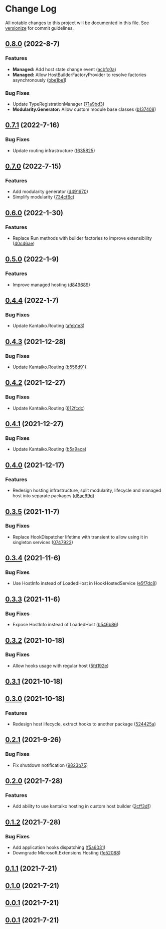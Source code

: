 # Change Log

All notable changes to this project will be documented in this file. See [versionize](https://github.com/saintedlama/versionize) for commit guidelines.

<a name="0.8.0"></a>
## [0.8.0](https://www.github.com/Kantaiko/Hosting/releases/tag/v0.8.0) (2022-8-7)

### Features

* **Managed:** Add host state change event ([acbfc0a](https://www.github.com/Kantaiko/Hosting/commit/acbfc0ab80661abf44419a48655c1d2e23ccfe50))
* **Managed:** Allow HostBuilderFactoryProvider to resolve factories asynchronously ([bbe1be1](https://www.github.com/Kantaiko/Hosting/commit/bbe1be1f711fcde4376c6f802717c691f83a5bb0))

### Bug Fixes

* Update TypeRegistrationManager ([71a9bd3](https://www.github.com/Kantaiko/Hosting/commit/71a9bd3d52f7041adb2f359bae5703d1174d59a4))
* **Modularity.Generator:** Allow custom module base classes ([b137408](https://www.github.com/Kantaiko/Hosting/commit/b13740853d297794e6a537dcc42a7a5c4e860337))

<a name="0.7.1"></a>
## [0.7.1](https://www.github.com/Kantaiko/Hosting/releases/tag/v0.7.1) (2022-7-16)

### Bug Fixes

* Update routing infrastructure ([f635825](https://www.github.com/Kantaiko/Hosting/commit/f635825f79009f6615bb1f29b625b2a35b509deb))

<a name="0.7.0"></a>
## [0.7.0](https://www.github.com/Kantaiko/Hosting/releases/tag/v0.7.0) (2022-7-15)

### Features

* Add modularity generator ([d491670](https://www.github.com/Kantaiko/Hosting/commit/d491670fe5ca544829edce10cb07873d65e7b2f4))
* Simplify modularity ([734cf6c](https://www.github.com/Kantaiko/Hosting/commit/734cf6c1dcd18c33e041c4779344aca8366cf956))

<a name="0.6.0"></a>
## [0.6.0](https://www.github.com/Kantaiko/Hosting/releases/tag/v0.6.0) (2022-1-30)

### Features

* Replace Run methods with builder factories to improve extensibility ([40c46ae](https://www.github.com/Kantaiko/Hosting/commit/40c46ae92f95941c61c60ea70e4cee4518f9f25e))

<a name="0.5.0"></a>
## [0.5.0](https://www.github.com/Kantaiko/Hosting/releases/tag/v0.5.0) (2022-1-9)

### Features

* Improve managed hosting ([d849689](https://www.github.com/Kantaiko/Hosting/commit/d8496890a378b93e0c7b11f127e20c0fbb8a1579))

<a name="0.4.4"></a>
## [0.4.4](https://www.github.com/Kantaiko/Hosting/releases/tag/v0.4.4) (2022-1-7)

### Bug Fixes

* Update Kantaiko.Routing ([afeb1e3](https://www.github.com/Kantaiko/Hosting/commit/afeb1e34ff39a06dcb78f0b8736d58435df5c469))

<a name="0.4.3"></a>
## [0.4.3](https://www.github.com/Kantaiko/Hosting/releases/tag/v0.4.3) (2021-12-28)

### Bug Fixes

* Update Kantaiko.Routing ([b556d91](https://www.github.com/Kantaiko/Hosting/commit/b556d91fc331487718f367067fdba74656ba5d46))

<a name="0.4.2"></a>
## [0.4.2](https://www.github.com/Kantaiko/Hosting/releases/tag/v0.4.2) (2021-12-27)

### Bug Fixes

* Update Kantaiko.Routing ([612fcdc](https://www.github.com/Kantaiko/Hosting/commit/612fcdcbc36dfadf3fd531ae2a79eefaabd2f091))

<a name="0.4.1"></a>
## [0.4.1](https://www.github.com/Kantaiko/Hosting/releases/tag/v0.4.1) (2021-12-27)

### Bug Fixes

* Update Kantaiko.Routing ([b5a9aca](https://www.github.com/Kantaiko/Hosting/commit/b5a9acae384808a204a80c216407f5a4faa4997a))

<a name="0.4.0"></a>
## [0.4.0](https://www.github.com/Kantaiko/Hosting/releases/tag/v0.4.0) (2021-12-17)

### Features

* Redesign hosting infrastructure, split modularity, lifecycle and managed host into separate packages ([d8ae69d](https://www.github.com/Kantaiko/Hosting/commit/d8ae69da53d21f6fd5771a2f0701d73ecdc0e59c))

<a name="0.3.5"></a>
## [0.3.5](https://www.github.com/Kantaiko/Hosting/releases/tag/v0.3.5) (2021-11-7)

### Bug Fixes

* Replace HookDispatcher lifetime with transient to allow using it in singleton services ([0747923](https://www.github.com/Kantaiko/Hosting/commit/07479237d07514654687e0f78816a816608fd3c5))

<a name="0.3.4"></a>
## [0.3.4](https://www.github.com/Kantaiko/Hosting/releases/tag/v0.3.4) (2021-11-6)

### Bug Fixes

* Use HostInfo instead of LoadedHost in HookHostedService ([e5f7dc8](https://www.github.com/Kantaiko/Hosting/commit/e5f7dc8a70a44007fa6d0035ff87f9c02c90558f))

<a name="0.3.3"></a>
## [0.3.3](https://www.github.com/Kantaiko/Hosting/releases/tag/v0.3.3) (2021-11-6)

### Bug Fixes

* Expose HostInfo instead of LoadedHost ([b546b86](https://www.github.com/Kantaiko/Hosting/commit/b546b86532ee5f9b95b7b4b7857157c52fe6cd41))

<a name="0.3.2"></a>
## [0.3.2](https://www.github.com/Kantaiko/Hosting/releases/tag/v0.3.2) (2021-10-18)

### Bug Fixes

* Allow hooks usage with regular host ([5fd192e](https://www.github.com/Kantaiko/Hosting/commit/5fd192e26ee6371b6fab6ec45ec7dd73c03137f3))

<a name="0.3.1"></a>
## [0.3.1](https://www.github.com/Kantaiko/Hosting/releases/tag/v0.3.1) (2021-10-18)

<a name="0.3.0"></a>
## [0.3.0](https://www.github.com/Kantaiko/Hosting/releases/tag/v0.3.0) (2021-10-18)

### Features

* Redesign host lifecycle, extract hooks to another package ([524425a](https://www.github.com/Kantaiko/Hosting/commit/524425ac42c48cb76a563d26ea9a4924d0ea89b9))

<a name="0.2.1"></a>
## [0.2.1](https://www.github.com/Kantaiko/Hosting/releases/tag/v0.2.1) (2021-9-26)

### Bug Fixes

* Fix shutdown notification ([9823b75](https://www.github.com/Kantaiko/Hosting/commit/9823b7544fb318fef563e0e955ed25f010ac2dbf))

<a name="0.2.0"></a>
## [0.2.0](https://www.github.com/Kantaiko/Hosting/releases/tag/v0.2.0) (2021-7-28)

### Features

* Add ability to use kantaiko hosting in custom host builder ([2cff3d1](https://www.github.com/Kantaiko/Hosting/commit/2cff3d1c7e1ab2190c895356cd9607a9808bae2d))

<a name="0.1.2"></a>
## [0.1.2](https://www.github.com/Kantaiko/Hosting/releases/tag/v0.1.2) (2021-7-28)

### Bug Fixes

* Add application hooks dispatching ([f5a6031](https://www.github.com/Kantaiko/Hosting/commit/f5a6031733d88a659441345f1653a1145726da80))
* Downgrade Microsoft.Extensions.Hosting ([fe52088](https://www.github.com/Kantaiko/Hosting/commit/fe520886e37abc040cb89efe5a24e20fd240cc71))

<a name="0.1.1"></a>
## [0.1.1](https://www.github.com/Kantaiko/Hosting/releases/tag/v0.1.1) (2021-7-21)

<a name="0.1.0"></a>
## [0.1.0](https://www.github.com/Kantaiko/Hosting/releases/tag/v0.1.0) (2021-7-21)

<a name="0.0.1"></a>
## [0.0.1](https://www.github.com/Kantaiko/Hosting/releases/tag/v0.0.1) (2021-7-21)

<a name="0.0.1"></a>
## [0.0.1](https://www.github.com/Kantaiko/Hosting/releases/tag/v0.0.1) (2021-7-21)

